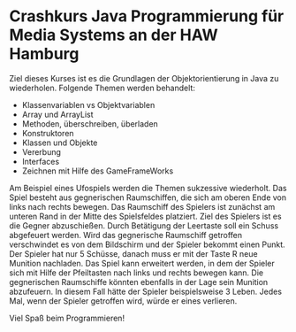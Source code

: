 # Crashkurs Java Programmierung für Media Systems an der HAW Hamburg

Ziel dieses Kurses ist es die Grundlagen der Objektorientierung in Java zu wiederholen. Folgende Themen werden behandelt:
- Klassenvariablen vs Objektvariablen
- Array und ArrayList
- Methoden, überschreiben, überladen
- Konstruktoren
- Klassen und Objekte
- Vererbung
- Interfaces
- Zeichnen mit Hilfe des GameFrameWorks

Am Beispiel eines Ufospiels werden die Themen sukzessive wiederholt. Das Spiel besteht aus gegnerischen Raumschiffen, die sich am oberen Ende von links nach rechts bewegen. Das Raumschiff des Spielers ist zunächst am unteren Rand in der Mitte des Spielsfeldes platziert. Ziel des Spielers ist es die Gegner abzuschießen. Durch Betätigung der Leertaste soll ein Schuss abgefeuert werden. Wird das gegnerische Raumschiff getroffen verschwindet es von dem Bildschirm und der Spieler bekommt einen Punkt.
Der Spieler hat nur 5 Schüsse, danach muss er mit der Taste R neue Munition nachladen.
Das Spiel kann erweitert werden, in dem der Spieler sich mit Hilfe der Pfeiltasten nach links und rechts bewegen kann. Die gegnerischen Raumschiffe könnten ebenfalls in der Lage sein Munition abzufeuern. In diesem Fall hätte der Spieler beispielsweise 3 Leben. Jedes Mal, wenn der Spieler getroffen wird, würde er eines verlieren.

Viel Spaß beim Programmieren!
